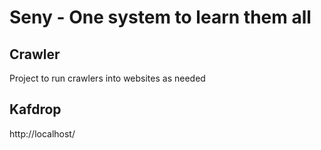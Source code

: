 # Seny - One system to learn them all

## Crawler

Project to run crawlers into websites as needed

## Kafdrop

http://localhost/
